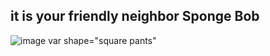 ## it is your friendly neighbor Sponge Bob 
![image](https://github.com/jeencr/skills-communicate-using-markdown/assets/145118797/8c231aba-decb-4bfe-aeb9-43b833a10529)
var shape="square pants"





